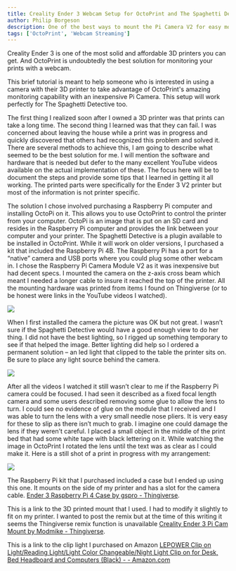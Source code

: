 ```yaml
---
title: Creality Ender 3 Webcam Setup for OctoPrint and The Spaghetti Detective
author: Philip Borgeson
description: One of the best ways to mount the Pi Camera V2 for easy monitoring of your Creality Ender 3.
tags: ['OctoPrint', 'Webcam Streaming']
---
```


Creality Ender 3 is one of the most solid and affordable 3D printers you can get. And OctoPrint is undoubtedly the best solution for monitoring your prints with a webcam.

This brief tutorial is meant to help someone who is interested in using a camera with their 3D printer to take advantage of OctoPrint's amazing monitoring capability with an inexpensive Pi Camera. This setup will work perfectly for The Spaghetti Detective too.

The first thing I realized soon after I owned a 3D printer was that prints can take a long time. The second thing I learned was that they can fail. I was concerned about leaving the house while a print was in progress and quickly discovered that others had recognized this problem and solved it. There are several methods to achieve this, I am going to describe what seemed to be the best solution for me. I will mention the software and hardware that is needed but defer to the many excellent YouTube videos available on the actual implementation of these. The focus here will be to document the steps and provide some tips that I learned in getting it all working. The printed parts were specifically for the Ender 3 V2 printer but most of the information is not printer specific.

The solution I chose involved purchasing a Raspberry Pi computer and installing OctoPi on it. This allows you to use OctoPrint to control the printer from your computer. OctoPi is an image that is put on an SD card and resides in the Raspberry Pi computer and provides the link between your computer and your printer. The Spaghetti Detective is a plugin available to be installed in OctoPrint.  While it will work on older versions, I purchased a kit that included the Raspberry Pi 4B. The Raspberry Pi has a port for a “native” camera and USB ports where you could plug some other webcam in. I chose the Raspberry Pi Camera Module V2 as it was inexpensive but had decent specs. I mounted the camera on the z-axis cross beam which meant I needed a longer cable to insure it reached the top of the printer. All the mounting hardware was printed from items I found on Thingiverse (or to be honest were links in the YouTube videos I watched).

![](/img/blogs/webcam-setup-1.jpg)

<!--truncate-->

When I first installed the camera the picture was OK but not great. I wasn’t sure if the Spaghetti Detective would have a good enough view to do her thing.  I did not have the best lighting, so I rigged up something temporary to see if that helped the image. Better lighting did help so I ordered a permanent solution – an led light that clipped to the table the printer sits on. Be sure to place any light source behind the camera.

![](/img/blogs/webcam-setup-2.jpg)

After all the videos I watched it still wasn’t clear to me if the Raspberry Pi camera could be focused. I had seen it described as a fixed focal length camera and some users described removing some glue to allow the lens to turn. I could see no evidence of glue on the module that I received and I was able to turn the lens with a very small needle nose pliers. It is very easy for these to slip as there isn’t much to grab. I imagine one could damage the lens if they weren’t careful. I placed a small object in the middle of the print bed that had some white tape with black lettering on it. While watching the image in OctoPrint I rotated the lens until the text was as clear as I could make it. Here is a still shot of a print in progress with my arrangement:

![](/img/blogs/webcam-setup-3.png)

The Raspberry Pi kit that I purchased included a case but I ended up using this one. It mounts on the side of my printer and has a slot for the camera cable. [Ender 3 Raspberry Pi 4 Case by gspro - Thingiverse](https://www.thingiverse.com/thing:4633687).

This is a link to the 3D printed mount that I used. I had to modify it slightly to fit on my printer. I wanted to post the remix but at the time of this writing it seems the Thingiverse remix function is unavailable  [Creality Ender 3 Pi Cam Mount by Modmike - Thingiverse](https://www.thingiverse.com/thing:2886101).

This is a link to the clip light I purchased on Amazon [LEPOWER Clip on Light/Reading Light/Light Color Changeable/Night Light Clip on for Desk, Bed Headboard and Computers (Black) - - Amazon.com](https://amzn.to/2Me4oxu)